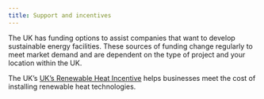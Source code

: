 ```yaml
---
title: Support and incentives 
---
```

The UK has funding options to assist companies that want to develop sustainable energy facilities. These sources of funding change regularly to meet market demand and are dependent on the type of project and your location within the UK.


The UK’s [UK’s Renewable Heat Incentive](https://www.ofgem.gov.uk/environmental-programmes/domestic-rhi) helps businesses meet the cost of installing renewable heat technologies.


